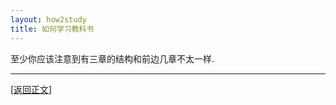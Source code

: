 ```yaml
---
layout: how2study
title: 如何学习教科书
---
```


至少你应该注意到有三章的结构和前边几章不太一样.

***

[[返回正文](how2study_3.html#asw09)]
